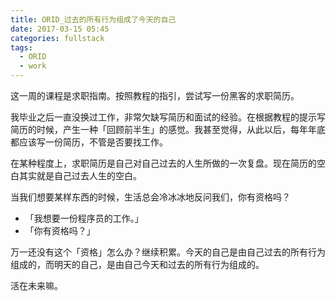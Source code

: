 ```yaml
---
title: ORID_过去的所有行为组成了今天的自己
date: 2017-03-15 05:45
categories: fullstack
tags:
  - ORID
  - work
---
```


这一周的课程是求职指南。按照教程的指引，尝试写一份黑客的求职简历。

我毕业之后一直没换过工作，非常欠缺写简历和面试的经验。在根据教程的提示写简历的时候，产生一种「回顾前半生」的感觉。我甚至觉得，从此以后，每年年底都应该写一份简历，不管是否要找工作。

在某种程度上，求职简历是自己对自己过去的人生所做的一次复盘。现在简历的空白其实就是自己过去人生的空白。

当我们想要某样东西的时候，生活总会冷冰冰地反问我们，你有资格吗？

- 「我想要一份程序员的工作。」
- 「你有资格吗？」

万一还没有这个「资格」怎么办？继续积累。今天的自己是由自己过去的所有行为组成的，而明天的自己，是由自己今天和过去的所有行为组成的。

活在未来嘛。
